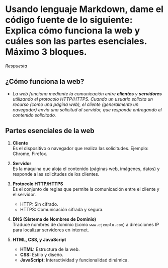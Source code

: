 #   **Usando lenguaje Markdown, dame el código fuente de lo siguiente: Explica cómo funciona la web y cuáles son las partes esenciales. Máximo 3 bloques.**

*Respuesta*

## ¿Cómo funciona la web?

- *La web funciona mediante la comunicación entre **clientes** y **servidores** utilizando el protocolo HTTP/HTTPS. Cuando un usuario solicita un recurso (como una página web), el cliente (generalmente un navegador) envía una solicitud al servidor, que responde entregando el contenido solicitado.*

## Partes esenciales de la web

1. **Cliente**  
   Es el dispositivo o navegador que realiza las solicitudes. Ejemplo: Chrome, Firefox.

2. **Servidor**  
   Es la máquina que aloja el contenido (páginas web, imágenes, datos) y responde a las solicitudes de los clientes.

3. **Protocolo HTTP/HTTPS**  
   Es el conjunto de reglas que permite la comunicación entre el cliente y el servidor.  
   - HTTP: Sin cifrado.  
   - HTTPS: Comunicación cifrada y segura.

4. **DNS (Sistema de Nombres de Dominio)**  
   Traduce nombres de dominio (como `www.ejemplo.com`) a direcciones IP para localizar servidores en internet.

5. **HTML, CSS, y JavaScript**  
   - **HTML:** Estructura de la web.  
   - **CSS:** Estilo y diseño.  
   - **JavaScript:** Interactividad y funcionalidad dinámica.

